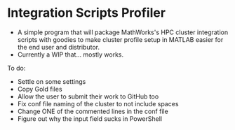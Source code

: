 # Integration Scripts Profiler
- A simple program that will package MathWorks's HPC cluster integration scripts with goodies to make cluster profile setup in MATLAB easier for the end user and distributor.
- Currently a WIP that... mostly works.

To do:
- Settle on some settings
- Copy Gold files
- Allow the user to submit their work to GitHub too
- Fix conf file naming of the cluster to not include spaces
- Change ONE of the commented lines in the conf file
- Figure out why the input field sucks in PowerShell